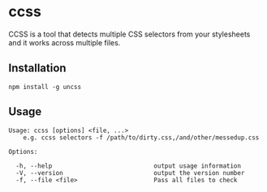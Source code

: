 # ccss

CCSS is a tool that detects multiple CSS selectors from your stylesheets and it works across multiple files.

## Installation

```shell
npm install -g uncss
```

## Usage

```
Usage: ccss [options] <file, ...>
    e.g. ccss selectors -f /path/to/dirty.css,/and/other/messedup.css

Options:

  -h, --help                            output usage information
  -V, --version                         output the version number
  -f, --file <file>                     Pass all files to check
```